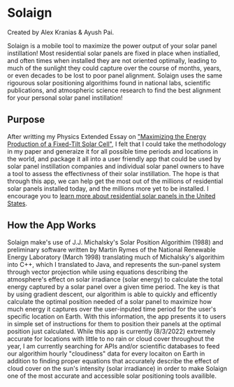 # Solaign
Created by Alex Kranias & Ayush Pai.

Solaign is a mobile tool to maximize the power output of your solar panel instillation! Most residential solar panels are fixed in place when instialled, and often times when installed they are not oriented optimally, leading to much of the sunlight they could capture over the course of months, years, or even decades to be lost to poor panel alignment. Solaign uses the same rigourous solar positioning algorithims found in national labs, scientific publications, and atmospheric science research to find the best alignment for your personal solar panel instillation! 

## Purpose
After writting my Physics Extended Essay on ["Maximizing the Energy Production of a Fixed-Tilt Solar Cell"](https://drive.google.com/file/d/1nEn__nq9saxK5wogBIKF1KFQjA58j0wy/view?usp=sharing), I felt that I could take the methodology in my paper and generaize it for all possible time periods and locations in the world, and package it all into a user friendly app that could be used by solar panel instillation companies and individual solar panel owners to have a tool to assess the effectivness of their solar instillation. The hope is that through this app, we can help get the most out of the millions of residential solar panels installed today, and the millions more yet to be installed. I encourage you to [learn more about residential solar panels in the United States](https://usafacts.org/articles/how-much-solar-energy-do-homes-produce/#:~:text=Since%20then%2C%20the%20number%20of,solar%20systems%20in%20the%20US).


## How the App Works
Solaign make's use of J.J. Michalsky's Solar Position Algorithim (1988) and preliminary software written by Martin Rymes of the National Renewable Energy Laboratory (March 1998) translating much of Michalsky's algorithim into C++, which I translated to Java, and represents the sun-panel system through vector projection while using equations describing the atmosphere's effect on solar irradiance (solar energy) to calculate the total energy captured by a solar panel over a given time period. The key is that by using gradient descent, our algorithim is able to quickly and efficently calculate the optimal position needed of a solar panel to maximize how much energy it captures over the user-inputed time period for the user's specific location on Earth. With this information, the app presents it to users in simple set of instructions for them to position their panels at the optimal position just calculated. While this app is currently (8/3/2022) extremely accurate for locations with little to no rain or cloud cover throughout the year, I am currently searching for APIs and/or scientific databases to feed our algorithim hourly "cloudiness" data for every locaiton on Earth in addition to finding proper equations that accurately describe the effect of cloud cover on the sun's intensity (solar irradiance) in order to make Solaign one of the most accurate and accessible solar positioning tools availible.
